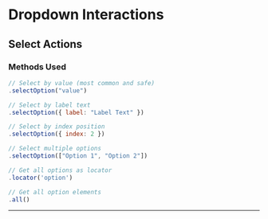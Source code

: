 # Dropdown Interactions

## Select Actions
### Methods Used
```js
// Select by value (most common and safe)
.selectOption("value")

// Select by label text
.selectOption({ label: "Label Text" })

// Select by index position
.selectOption({ index: 2 })

// Select multiple options
.selectOption(["Option 1", "Option 2"])

// Get all options as locator
.locator('option')

// Get all option elements
.all()
```
---